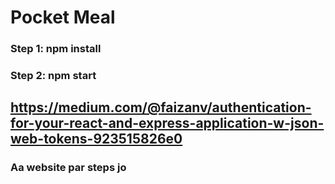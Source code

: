 # Pocket Meal

### Step 1: npm install
### Step 2: npm start

## https://medium.com/@faizanv/authentication-for-your-react-and-express-application-w-json-web-tokens-923515826e0

### Aa website par steps jo

